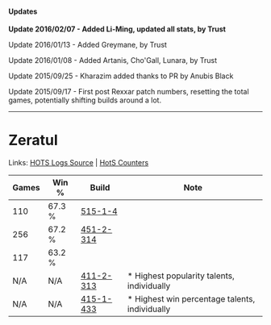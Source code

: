 #### Updates
**Update 2016/02/07 - Added Li-Ming, updated all stats, by Trust**

Update 2016/01/13 - Added Greymane, by Trust

Update 2016/01/08 - Added Artanis, Cho'Gall, Lunara, by Trust

Update 2015/09/25 - Kharazim added thanks to PR by Anubis Black

Update 2015/09/17 - First post Rexxar patch numbers, resetting the total games, potentially shifting builds around a lot.

***

# Zeratul

Links: [HOTS Logs Source](https://www.hotslogs.com/Sitewide/HeroDetails?Hero=Zeratul) | [HotS Counters](http://hotscounters.com/#/hero/Zeratul)

Games  | Win %  | Build     | Note
-----  | -----  | -----     | ----
110    | 67.3 % | [515-1-4](http://www.heroesfire.com/hots/talent-calculator/zeratul#a_Q) | 
256    | 67.2 % | [451-2-314](http://www.heroesfire.com/hots/talent-calculator/zeratul#tN2w) | 
117    | 63.2 % | [](http://www.heroesfire.com/hots/talent-calculator/zeratul#1) | 
N/A    | N/A    | [411-2-313](http://www.heroesfire.com/hots/talent-calculator/zeratul#rrOv) | * Highest popularity talents, individually
N/A    | N/A    | [415-1-433](http://www.heroesfire.com/hots/talent-calculator/zeratul#r-y9) | * Highest win percentage talents, individually
